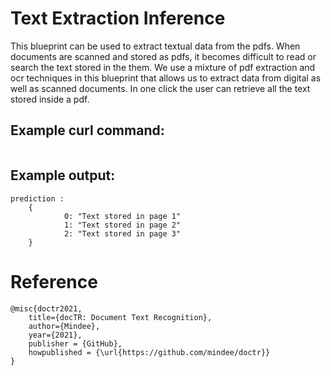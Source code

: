 # Text Extraction Inference

This blueprint can be used to extract textual data from the pdfs. When documents are scanned and stored as pdfs, it becomes difficult to read or search the text stored in the them. We use a mixture of pdf extraction and ocr techniques in this blueprint that allows us to extract data from digital as well as scanned documents. In one click the user can retrieve all the text stored inside a pdf. 

## Example curl command:

```

```
## Example output:

```
prediction : 
    {
            0: "Text stored in page 1"
            1: "Text stored in page 2"
            2: "Text stored in page 3"
    }
```
# Reference
```
@misc{doctr2021,
    title={docTR: Document Text Recognition},
    author={Mindee},
    year={2021},
    publisher = {GitHub},
    howpublished = {\url{https://github.com/mindee/doctr}}
}
```